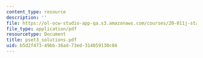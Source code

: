 ```yaml
---
content_type: resource
description: ''
file: https://ol-ocw-studio-app-qa.s3.amazonaws.com/courses/20-011j-statistical-thermodynamics-of-biomolecular-systems-be-011j-spring-2004/b5d2f47349bb36ad73ed314059130c04_pset3_solutions.pdf
file_type: application/pdf
resourcetype: Document
title: pset3_solutions.pdf
uid: b5d2f473-49bb-36ad-73ed-314059130c04
---
```


